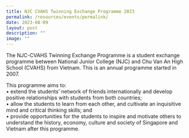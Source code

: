 ```yaml
---
title: NJC CVAHS Twinning Exchange Programme 2023
permalink: /resources/events/permalink/
date: 2023-08-09
layout: post
description: ""
image: ""
---
```

The NJC-CVAHS Twinning Exchange Programme is a student exchange programme between National Junior College (NJC) and Chu Van An High School (CVAHS) from Vietnam. This is an annual programme started in 2007.  
  
This programme aims to:  
• extend the students’ network of friends internationally and develop positive relationships with students from both countries;  
• allow the students to learn from each other, and cultivate an inquisitive mind and critical thinking skills; and  
• provide opportunities for the students to inspire and motivate others to understand the history, economy, culture and society of Singapore and Vietnam after this programme.